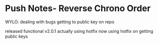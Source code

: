 # Push Notes- Reverse Chrono Order

WYLO: dealing with bugs getting to public key on repo 

released functional v2.0.1
actually using hotfix now
using hotfix on getting public keys